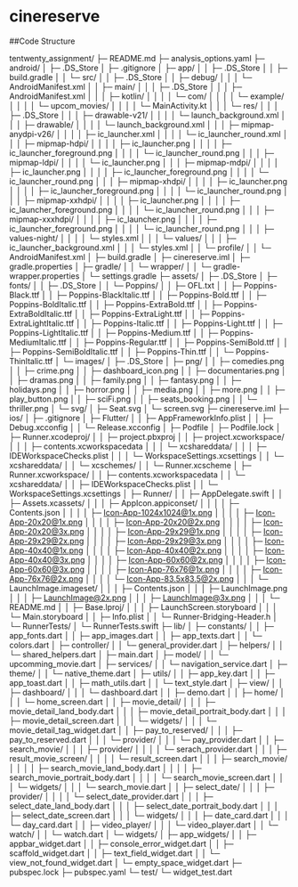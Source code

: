 # cinereserve

##Code Structure 

tentwenty_assignment/
├─ README.md
├─ analysis_options.yaml
├─ android/
│  ├─ .DS_Store
│  ├─ .gitignore
│  ├─ app/
│  │  ├─ .DS_Store
│  │  ├─ build.gradle
│  │  └─ src/
│  │     ├─ .DS_Store
│  │     ├─ debug/
│  │     │  └─ AndroidManifest.xml
│  │     ├─ main/
│  │     │  ├─ .DS_Store
│  │     │  ├─ AndroidManifest.xml
│  │     │  ├─ kotlin/
│  │     │  │  └─ com/
│  │     │  │     └─ example/
│  │     │  │        └─ upcom_movies/
│  │     │  │           └─ MainActivity.kt
│  │     │  └─ res/
│  │     │     ├─ .DS_Store
│  │     │     ├─ drawable-v21/
│  │     │     │  └─ launch_background.xml
│  │     │     ├─ drawable/
│  │     │     │  └─ launch_background.xml
│  │     │     ├─ mipmap-anydpi-v26/
│  │     │     │  ├─ ic_launcher.xml
│  │     │     │  └─ ic_launcher_round.xml
│  │     │     ├─ mipmap-hdpi/
│  │     │     │  ├─ ic_launcher.png
│  │     │     │  ├─ ic_launcher_foreground.png
│  │     │     │  └─ ic_launcher_round.png
│  │     │     ├─ mipmap-ldpi/
│  │     │     │  └─ ic_launcher.png
│  │     │     ├─ mipmap-mdpi/
│  │     │     │  ├─ ic_launcher.png
│  │     │     │  ├─ ic_launcher_foreground.png
│  │     │     │  └─ ic_launcher_round.png
│  │     │     ├─ mipmap-xhdpi/
│  │     │     │  ├─ ic_launcher.png
│  │     │     │  ├─ ic_launcher_foreground.png
│  │     │     │  └─ ic_launcher_round.png
│  │     │     ├─ mipmap-xxhdpi/
│  │     │     │  ├─ ic_launcher.png
│  │     │     │  ├─ ic_launcher_foreground.png
│  │     │     │  └─ ic_launcher_round.png
│  │     │     ├─ mipmap-xxxhdpi/
│  │     │     │  ├─ ic_launcher.png
│  │     │     │  ├─ ic_launcher_foreground.png
│  │     │     │  └─ ic_launcher_round.png
│  │     │     ├─ values-night/
│  │     │     │  └─ styles.xml
│  │     │     └─ values/
│  │     │        ├─ ic_launcher_background.xml
│  │     │        └─ styles.xml
│  │     └─ profile/
│  │        └─ AndroidManifest.xml
│  ├─ build.gradle
│  ├─ cinereserve.iml
│  ├─ gradle.properties
│  ├─ gradle/
│  │  └─ wrapper/
│  │     └─ gradle-wrapper.properties
│  └─ settings.gradle
├─ assets/
│  ├─ .DS_Store
│  ├─ fonts/
│  │  ├─ .DS_Store
│  │  └─ Poppins/
│  │     ├─ OFL.txt
│  │     ├─ Poppins-Black.ttf
│  │     ├─ Poppins-BlackItalic.ttf
│  │     ├─ Poppins-Bold.ttf
│  │     ├─ Poppins-BoldItalic.ttf
│  │     ├─ Poppins-ExtraBold.ttf
│  │     ├─ Poppins-ExtraBoldItalic.ttf
│  │     ├─ Poppins-ExtraLight.ttf
│  │     ├─ Poppins-ExtraLightItalic.ttf
│  │     ├─ Poppins-Italic.ttf
│  │     ├─ Poppins-Light.ttf
│  │     ├─ Poppins-LightItalic.ttf
│  │     ├─ Poppins-Medium.ttf
│  │     ├─ Poppins-MediumItalic.ttf
│  │     ├─ Poppins-Regular.ttf
│  │     ├─ Poppins-SemiBold.ttf
│  │     ├─ Poppins-SemiBoldItalic.ttf
│  │     ├─ Poppins-Thin.ttf
│  │     └─ Poppins-ThinItalic.ttf
│  └─ images/
│     ├─ .DS_Store
│     ├─ png/
│     │  ├─ comedies.png
│     │  ├─ crime.png
│     │  ├─ dashboard_icon.png
│     │  ├─ documentaries.png
│     │  ├─ dramas.png
│     │  ├─ family.png
│     │  ├─ fantasy.png
│     │  ├─ holidays.png
│     │  ├─ horror.png
│     │  ├─ media.png
│     │  ├─ more.png
│     │  ├─ play_button.png
│     │  ├─ sciFi.png
│     │  ├─ seats_booking.png
│     │  └─ thriller.png
│     └─ svg/
│        ├─ Seat.svg
│        └─ screen.svg
├─ cinereserve.iml
├─ ios/
│  ├─ .gitignore
│  ├─ Flutter/
│  │  ├─ AppFrameworkInfo.plist
│  │  ├─ Debug.xcconfig
│  │  └─ Release.xcconfig
│  ├─ Podfile
│  ├─ Podfile.lock
│  ├─ Runner.xcodeproj/
│  │  ├─ project.pbxproj
│  │  ├─ project.xcworkspace/
│  │  │  ├─ contents.xcworkspacedata
│  │  │  └─ xcshareddata/
│  │  │     ├─ IDEWorkspaceChecks.plist
│  │  │     └─ WorkspaceSettings.xcsettings
│  │  └─ xcshareddata/
│  │     └─ xcschemes/
│  │        └─ Runner.xcscheme
│  ├─ Runner.xcworkspace/
│  │  ├─ contents.xcworkspacedata
│  │  └─ xcshareddata/
│  │     ├─ IDEWorkspaceChecks.plist
│  │     └─ WorkspaceSettings.xcsettings
│  ├─ Runner/
│  │  ├─ AppDelegate.swift
│  │  ├─ Assets.xcassets/
│  │  │  ├─ AppIcon.appiconset/
│  │  │  │  ├─ Contents.json
│  │  │  │  ├─ Icon-App-1024x1024@1x.png
│  │  │  │  ├─ Icon-App-20x20@1x.png
│  │  │  │  ├─ Icon-App-20x20@2x.png
│  │  │  │  ├─ Icon-App-20x20@3x.png
│  │  │  │  ├─ Icon-App-29x29@1x.png
│  │  │  │  ├─ Icon-App-29x29@2x.png
│  │  │  │  ├─ Icon-App-29x29@3x.png
│  │  │  │  ├─ Icon-App-40x40@1x.png
│  │  │  │  ├─ Icon-App-40x40@2x.png
│  │  │  │  ├─ Icon-App-40x40@3x.png
│  │  │  │  ├─ Icon-App-60x60@2x.png
│  │  │  │  ├─ Icon-App-60x60@3x.png
│  │  │  │  ├─ Icon-App-76x76@1x.png
│  │  │  │  ├─ Icon-App-76x76@2x.png
│  │  │  │  └─ Icon-App-83.5x83.5@2x.png
│  │  │  └─ LaunchImage.imageset/
│  │  │     ├─ Contents.json
│  │  │     ├─ LaunchImage.png
│  │  │     ├─ LaunchImage@2x.png
│  │  │     ├─ LaunchImage@3x.png
│  │  │     └─ README.md
│  │  ├─ Base.lproj/
│  │  │  ├─ LaunchScreen.storyboard
│  │  │  └─ Main.storyboard
│  │  ├─ Info.plist
│  │  └─ Runner-Bridging-Header.h
│  └─ RunnerTests/
│     └─ RunnerTests.swift
├─ lib/
│  ├─ constants/
│  │  ├─ app_fonts.dart
│  │  ├─ app_images.dart
│  │  ├─ app_texts.dart
│  │  └─ colors.dart
│  ├─ controller/
│  │  └─ general_provider.dart
│  ├─ helpers/
│  │  └─ shared_helpers.dart
│  ├─ main.dart
│  ├─ model/
│  │  └─ upcomming_movie.dart
│  ├─ services/
│  │  └─ navigation_service.dart
│  ├─ theme/
│  │  └─ native_theme.dart
│  ├─ utils/
│  │  ├─ app_key.dart
│  │  ├─ app_toast.dart
│  │  ├─ math_utils.dart
│  │  └─ text_style.dart
│  ├─ view/
│  │  ├─ dashboard/
│  │  │  └─ dashboard.dart
│  │  ├─ demo.dart
│  │  ├─ home/
│  │  │  └─ home_screen.dart
│  │  ├─ movie_detail/
│  │  │  ├─ movie_detail_land_body.dart
│  │  │  ├─ movie_detail_portrait_body.dart
│  │  │  ├─ movie_detail_screen.dart
│  │  │  └─ widgets/
│  │  │     └─ movie_detail_tag_widget.dart
│  │  ├─ pay_to_reserved/
│  │  │  ├─ pay_to_reserved.dart
│  │  │  └─ provider/
│  │  │     └─ pay_provider.dart
│  │  ├─ search_movie/
│  │  │  ├─ provider/
│  │  │  │  └─ serach_provider.dart
│  │  │  ├─ result_movie_screen/
│  │  │  │  └─ result_screen.dart
│  │  │  ├─ search_movie/
│  │  │  │  ├─ search_movie_land_body.dart
│  │  │  │  ├─ search_movie_portrait_body.dart
│  │  │  │  └─ search_movie_screen.dart
│  │  │  └─ widgets/
│  │  │     └─ search_movie.dart
│  │  ├─ select_date/
│  │  │  ├─ provider/
│  │  │  │  └─ select_date_provider.dart
│  │  │  ├─ select_date_land_body.dart
│  │  │  ├─ select_date_portrait_body.dart
│  │  │  ├─ select_date_screen.dart
│  │  │  └─ widgets/
│  │  │     ├─ date_card.dart
│  │  │     └─ day_card.dart
│  │  ├─ video_player/
│  │  │  └─ video_player.dart
│  │  └─ watch/
│  │     └─ watch.dart
│  └─ widgets/
│     ├─ app_widgets/
│     │  ├─ appbar_widget.dart
│     │  ├─ console_error_widget.dart
│     │  ├─ scaffold_widget.dart
│     │  ├─ text_field_widget.dart
│     │  └─ view_not_found_widget.dart
│     └─ empty_space_widget.dart
├─ pubspec.lock
├─ pubspec.yaml
└─ test/
   └─ widget_test.dart
